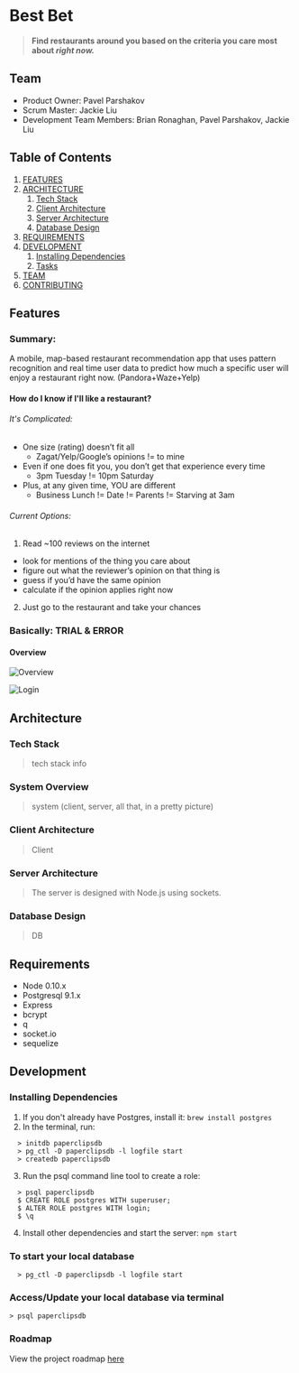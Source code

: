 # Best Bet

> **Find restaurants around you based on the criteria you care most about _right now._**


## Team

- Product Owner: Pavel Parshakov
- Scrum Master: Jackie Liu
- Development Team Members: Brian Ronaghan, Pavel Parshakov, Jackie Liu

## Table of Contents

1. [FEATURES](#Features)
1. [ARCHITECTURE](#architecture)
    1. [Tech Stack](#tech-stack)
    1. [Client Architecture](#client-architecture)
    1. [Server Architecture](#server-architecture)
    1. [Database Design](#database-design)
1. [REQUIREMENTS](#requirements)
1. [DEVELOPMENT](#development)
    1. [Installing Dependencies](#installing-dependencies)
    1. [Tasks](#tasks)
1. [TEAM](#team)
1. [CONTRIBUTING](#contributing)

## Features

### Summary:
A mobile, map-based restaurant recommendation app that uses pattern recognition and real time user data to predict how much a specific user will enjoy a restaurant right now. (Pandora+Waze+Yelp)



#### How do I know if I'll like a restaurant?

###### It's Complicated:
- One size (rating) doesn’t fit all
  - Zagat/Yelp/Google’s opinions != to mine
- Even if one does fit you, you don’t get that experience every time
  - 3pm Tuesday != 10pm Saturday
- Plus, at any given time, YOU are different
  - Business Lunch != Date != Parents != Starving at 3am

###### Current Options:
1. Read ~100 reviews on the internet
  - look for mentions of the thing you care about
  - figure out what the reviewer’s opinion on that thing is
  - guess if you’d have the same opinion
  - calculate if the opinion applies right now
2. Just go to the restaurant and take your chances

### Basically: TRIAL & ERROR

#### Overview

![Overview]()

![Login](https://raw.githubusercontent.com/paperclips/paperclips/master/screenshots/login.jpg "Login Screen")




## Architecture

### Tech Stack

> tech stack info

### System Overview

> system (client, server, all that, in a pretty picture)

### Client Architecture

> Client

### Server Architecture

> The server is designed with Node.js using sockets.

### Database Design

> DB


## Requirements

- Node 0.10.x
- Postgresql 9.1.x
- Express
- bcrypt
- q
- socket.io
- sequelize

## Development

### Installing Dependencies

  1. If you don't already have Postgres, install it: `brew install postgres`
  2. In the terminal, run:

  ```
    > initdb paperclipsdb
    > pg_ctl -D paperclipsdb -l logfile start
    > createdb paperclipsdb
  ```

  3. Run the psql command line tool to create a role:

  ```
    > psql paperclipsdb
    $ CREATE ROLE postgres WITH superuser;
    $ ALTER ROLE postgres WITH login;
    $ \q
  ```

  4. Install other dependencies and start the server: `npm start`


### To start your local database

```
  > pg_ctl -D paperclipsdb -l logfile start
```

### Access/Update your local database via terminal

  ```
  > psql paperclipsdb
  ```

### Roadmap

View the project roadmap [here](https://waffle.io/paperclips/paperclips)
